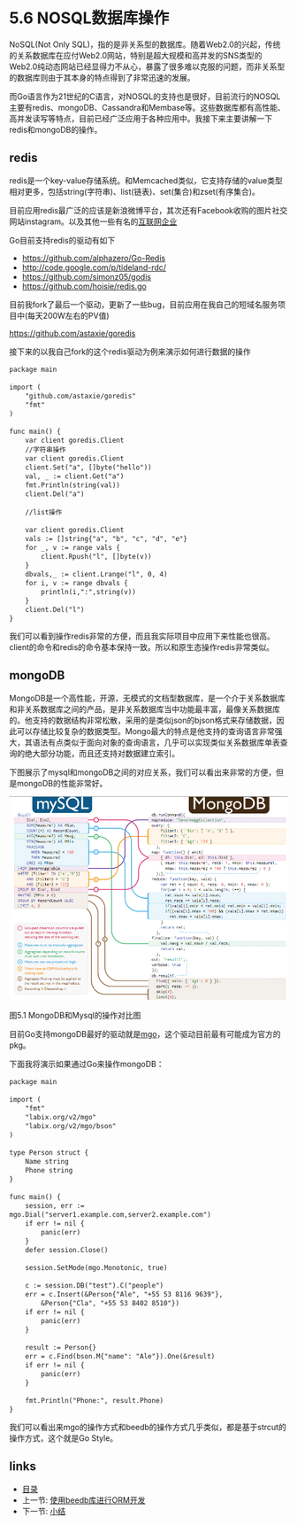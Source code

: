 # 5.6 NOSQL数据库操作
NoSQL(Not Only SQL)，指的是非关系型的数据库。随着Web2.0的兴起，传统的关系数据库在应付Web2.0网站，特别是超大规模和高并发的SNS类型的Web2.0纯动态网站已经显得力不从心，暴露了很多难以克服的问题，而非关系型的数据库则由于其本身的特点得到了非常迅速的发展。

而Go语言作为21世纪的C语言，对NOSQL的支持也是很好，目前流行的NOSQL主要有redis、mongoDB、Cassandra和Membase等。这些数据库都有高性能、高并发读写等特点，目前已经广泛应用于各种应用中。我接下来主要讲解一下redis和mongoDB的操作。

## redis
redis是一个key-value存储系统。和Memcached类似，它支持存储的value类型相对更多，包括string(字符串)、list(链表)、set(集合)和zset(有序集合)。

目前应用redis最广泛的应该是新浪微博平台，其次还有Facebook收购的图片社交网站instagram。以及其他一些有名的[互联网企业](http://redis.io/topics/whos-using-redis)

Go目前支持redis的驱动有如下
- https://github.com/alphazero/Go-Redis
- http://code.google.com/p/tideland-rdc/
- https://github.com/simonz05/godis
- https://github.com/hoisie/redis.go

目前我fork了最后一个驱动，更新了一些bug，目前应用在我自己的短域名服务项目中(每天200W左右的PV值)

https://github.com/astaxie/goredis

接下来的以我自己fork的这个redis驱动为例来演示如何进行数据的操作

	package main

	import (
		"github.com/astaxie/goredis"
		"fmt"
	)

	func main() {
		var client goredis.Client
		//字符串操作
		var client goredis.Client
		client.Set("a", []byte("hello"))
		val, _ := client.Get("a")
		fmt.Println(string(val))
		client.Del("a")

		//list操作

		var client goredis.Client
		vals := []string{"a", "b", "c", "d", "e"}
		for _, v := range vals {
			client.Rpush("l", []byte(v))
		}
		dbvals,_ := client.Lrange("l", 0, 4)
		for i, v := range dbvals {
			println(i,":",string(v))
		}
		client.Del("l")
	}

我们可以看到操作redis非常的方便，而且我实际项目中应用下来性能也很高。client的命令和redis的命令基本保持一致。所以和原生态操作redis非常类似。

## mongoDB

MongoDB是一个高性能，开源，无模式的文档型数据库，是一个介于关系数据库和非关系数据库之间的产品，是非关系数据库当中功能最丰富，最像关系数据库的。他支持的数据结构非常松散，采用的是类似json的bjson格式来存储数据，因此可以存储比较复杂的数据类型。Mongo最大的特点是他支持的查询语言非常强大，其语法有点类似于面向对象的查询语言，几乎可以实现类似关系数据库单表查询的绝大部分功能，而且还支持对数据建立索引。

下图展示了mysql和mongoDB之间的对应关系，我们可以看出来非常的方便，但是mongoDB的性能非常好。

![](images/5.6.mongodb.png?raw=true)

图5.1 MongoDB和Mysql的操作对比图

目前Go支持mongoDB最好的驱动就是[mgo](http://labix.org/mgo)，这个驱动目前最有可能成为官方的pkg。

下面我将演示如果通过Go来操作mongoDB：

	package main

	import (
		"fmt"
		"labix.org/v2/mgo"
		"labix.org/v2/mgo/bson"
	)

	type Person struct {
		Name string
		Phone string
	}

	func main() {
		session, err := mgo.Dial("server1.example.com,server2.example.com")
		if err != nil {
			panic(err)
		}
		defer session.Close()

		session.SetMode(mgo.Monotonic, true)

		c := session.DB("test").C("people")
		err = c.Insert(&Person{"Ale", "+55 53 8116 9639"},
			&Person{"Cla", "+55 53 8402 8510"})
		if err != nil {
			panic(err)
		}

		result := Person{}
		err = c.Find(bson.M{"name": "Ale"}).One(&result)
		if err != nil {
			panic(err)
		}

		fmt.Println("Phone:", result.Phone)
	}

我们可以看出来mgo的操作方式和beedb的操作方式几乎类似，都是基于strcut的操作方式，这个就是Go Style。



## links
   * [目录](<preface.md>)
   * 上一节: [使用beedb库进行ORM开发](<05.5.md>)
   * 下一节: [小结](<05.7.md>)
